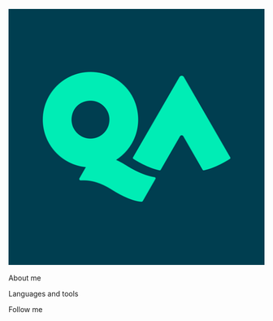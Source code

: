 [![Header](https://github.com/YarikOl/YarikOl/blob/main/assets/unnamed.png)](https://github.com/YarikOl/YarikOl)

About me

Languages and tools

Follow me